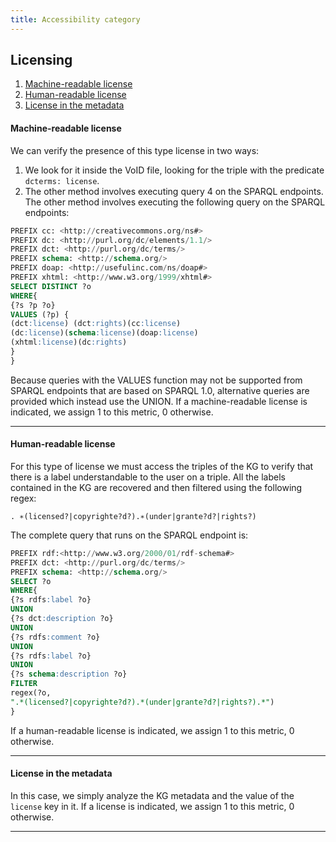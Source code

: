 ```yaml
---
title: Accessibility category
---
```


## Licensing
1. [Machine-readable license](#machine-readable-license)
2. [Human-readable license](#human-readable-license)
3. [License in the metadata](#license-in-the-metadata)


#### **Machine-readable license**
We can verify the presence of this type
license in two ways:
1. We look for it inside the VoID file, looking for the triple with the predicate ```dcterms: license```.
2. The other method involves executing query 4 on the
SPARQL endpoints. The other method involves executing the following query on the SPARQL endpoints:
```sql
PREFIX cc: <http://creativecommons.org/ns#>
PREFIX dc: <http://purl.org/dc/elements/1.1/>
PREFIX dct: <http://purl.org/dc/terms/>
PREFIX schema: <http://schema.org/>
PREFIX doap: <http://usefulinc.com/ns/doap#>
PREFIX xhtml: <http://www.w3.org/1999/xhtml#>
SELECT DISTINCT ?o
WHERE{
{?s ?p ?o}
VALUES (?p) {
(dct:license) (dct:rights)(cc:license)
(dc:license)(schema:license)(doap:license)
(xhtml:license)(dc:rights)
}
}
```
Because queries with the VALUES function may not be supported
from SPARQL endpoints that are based on SPARQL 1.0,
alternative queries are provided which instead use the UNION. If a machine-readable license is indicated, we assign 1 to this metric, 0 otherwise.

---
#### **Human-readable license**
For this type of license we must access the triples of the KG to verify that there is a label understandable to the user on a triple. All the labels contained in the KG are recovered and then filtered using the following regex: 

```. ∗(licensed?|copyrighte?d?).∗(under|grante?d?|rights?)```

The complete query that runs on the SPARQL endpoint is:
```sql
PREFIX rdf:<http://www.w3.org/2000/01/rdf-schema#>
PREFIX dct: <http://purl.org/dc/terms/>
PREFIX schema: <http://schema.org/>
SELECT ?o
WHERE{
{?s rdfs:label ?o}
UNION
{?s dct:description ?o}
UNION
{?s rdfs:comment ?o}
UNION
{?s rdfs:label ?o}
UNION
{?s schema:description ?o}
FILTER
regex(?o,
".*(licensed?|copyrighte?d?).*(under|grante?d?|rights?).*")
}
```
If a human-readable license is indicated, we assign 1 to this metric, 0 otherwise.

---
#### **License in the metadata**
In this case, we simply analyze the KG metadata and the value of the ```license``` key in it. If a license is indicated, we assign 1 to this metric, 0 otherwise.

---
